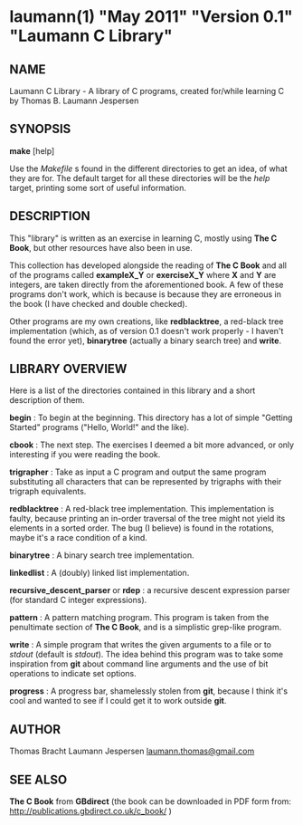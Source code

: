 laumann(1) "May 2011" "Version 0.1" "Laumann C Library"
=======================================================

NAME
----
Laumann C Library \- A library of C programs, created for/while learning C by Thomas B. Laumann Jespersen

SYNOPSIS
--------

**make** [help]

Use the _Makefile_ s found in the different directories to get an idea, of what they are for. The default target for all these directories will be the _help_ target, printing some sort of useful information.

DESCRIPTION
-----------

This "library" is written as an exercise in learning C, mostly using **The C Book**, but other resources have also been in use.

This collection has developed alongside the reading of **The C Book** and all of the programs called **exampleX_Y** or **exerciseX_Y** where **X** and **Y**
are integers, are taken directly from the aforementioned book. A few of these programs don't work, which is because is because they are erroneous in the book (I have checked and double checked).

Other programs are my own creations, like **redblacktree**, a red-black tree implementation (which, as of version 0.1 doesn't work properly - I haven't found the error yet), **binarytree** (actually a binary search tree) and **write**.

LIBRARY OVERVIEW
----------------

Here is a list of the directories contained in this library and a short description of them.

**begin**
 : To begin at the beginning. This directory has a lot of simple "Getting Started" programs ("Hello, World!" and the like).

**cbook**
 : The next step. The exercises I deemed a bit more advanced, or only interesting if you were reading the book.

**trigrapher**
 : Take as input a C program and output the same program substituting all characters that can be represented by trigraphs with their trigraph equivalents.

**redblacktree**
 : A red-black tree implementation. This implementation is faulty, because printing an in-order traversal of the tree might not yield its elements in a sorted order. The bug (I believe) is found in the rotations, maybe it's a race condition of a kind.

**binarytree**
 : A binary search tree implementation.

**linkedlist**
 : A (doubly) linked list implementation.

**recursive_descent_parser** or **rdep**
 : a recursive descent expression parser (for standard C integer expressions).

**pattern**
 : A pattern matching program. This program is taken from the penultimate section of **The C Book**, and is a simplistic grep-like program.

**write**
 : A simple program that writes the given arguments to a file or to _stdout_ (default is _stdout_). The idea behind this program was to take some inspiration from **git** about command line arguments and the use of bit operations to indicate set options.

**progress**
 : A progress bar, shamelessly stolen from **git**, because I think it's cool and wanted to see if I could get it to work outside **git**.

AUTHOR
------
Thomas Bracht Laumann Jespersen <laumann.thomas@gmail.com>

SEE ALSO
--------

**The C Book** from **GBdirect** (the book can be downloaded in PDF form from: http://publications.gbdirect.co.uk/c_book/ )
